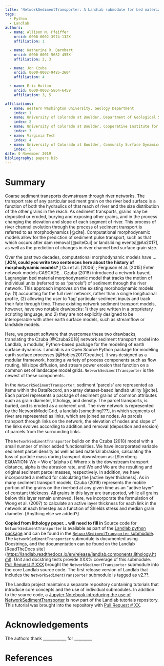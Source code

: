 ```yaml
---
title: 'NetworkSedimentTransporter: A Landlab submodule for bed material transport through river networks'
tags:
  - Python
  - Landlab
authors:
  - name: Allison M. Pfeiffer
    orcid: 0000-0002-3974-132X
    affiliation: 1

  - name: Katherine R. Barnhart
    orcid: 0000-0001-5682-455X
    affiliation: 2, 3

  - name: Jon Czuba
    orcid: 0000-0002-9485-2604
    affiliation: 4

  - name: Eric Hutton
    orcid: 0000-0002-5864-6459
    affiliation: 3, 5

affiliations:
  - name: Western Washington University, Geology Department
    index: 1
  - name: University of Colorado at Boulder, Department of Geological Sciences
    index: 2
  - name: University of Colorado at Boulder, Cooperative Institute for Research in Environmental Sciences
    index: 3
  - name: Virginia Tech
    index: 4
  - name: University of Colorado at Boulder, Community Surface Dynamics Modeling System Integration Facility
    index: 5
date: 0 November 2019
bibliography: papers.bib
---
```


# Summary

Coarse sediment transports downstream through river networks. The transport rate of any particular sediment grain on the river bed surface is a function of both the hydraulics of that reach of river and the size distribution of the other grains in the reach. As sediment transports, grains may be deposited or eroded, burying and exposing other grains, and in the process changing the elevation and slope of each segment of river. This process of river channel evolution through the process of sediment transport is referred to as morphodynamics [@cite]. Computational morphodynamic models allow for the prediction of sediment pulse transport, such as that which occurs after dam removal [@citeCui] or landsliding events[@An2017], as well as the prediction of changes in river channel bed surface grain size.

Over the past two decades, computational morphodynamic models have ...
[**JON, could you write two sentences here about the history of morphodynamic models?** ]
Cui et al. [2006] ; Ferguson et al. [2015]
Enter network models:CASCADE...
Czuba (2018) introduced a network-based, Lagrangian bed material morphodynamic model that tracks the motion of individual units (referred to as “parcels”) of sediment through the river network. This approach improves on the existing morphodynamic models by: (1) accounting for the full river network, rather than a single longitudinal profile, (2) allowing the user to ‘tag’ particular sediment inputs and track their fate through time. These existing network sediment transport models, however, have two notable drawbacks: 1) they are written in a proprietary scripting language, and 2) they are not explicitly designed to be interoperable with other earth surface models, such as streamflow or landslide models.

Here, we present software that overcomes these two drawbacks, translating the Czuba [@Czuba2018] network sediment transport model into Landlab, a modular, Python-based package for the modeling of earth surface dynamics. Landlab is an Open Source Python package for modeling earth surface processes [@Hobley2017Creative]. It was designed as a modular framework, hosting a variety of process components such as flow routing, hillslope diffusion, and stream power erosion that function on a common set of landscape model grids. ``NetworkSedimentTransporter`` is the newest of these components.

In the ``NetworkSedimentTransporter``, sediment 'parcels' are represented as items within the DataRecord, an xarray dataset-based landlab utility [@cite]. Each parcel represents a package of sediment grains of common attributes such as grain diameter, lithology, and density. The parcel transports, is buried, and is eroded as a coherent unit. The river network is represented by the NetworkModelGrid, a landlab [something???], in which segments of river are represented as links, which are joined as nodes.   As parcels transport through links on the network, the elevation of nodes and slope of the links evolves according to addition and removal (deposition and erosion) of parcels from the surrounding links.

The ``NetworkSedimentTransporter`` builds on the Czuba (2018) model with a small number of minor added functionalities. We have incorporated variable sediment parcel density as well as bed material abrasion, calculating the loss of particle mass during transport downstream as:
[Sternberg EQUATION: Wx = Wo e^(alpha x)]
Where x is the downstream transport distance, alpha is the abrasion rate, and Wx and Wo are the resulting and original sediment parcel masses, respectively. In addition, we have incorporated a method for calculating the [active layer thickness]. As in many sediment transport models, Czuba (2018) represents the mobile portion of the grains on the riverbed at any given time as an "active layer" of constant thickness. All grains in this layer are transported, while all grains below this layer remain unmoved. Here, we incorporate the formulation of Wong et al. (2007) to calculate an active layer thickness for each link in the network at each timestep as a function of Shields stress and median grain diameter.
[Anything else we added?]

**Copied from lithology paper... will need to fill in**
Source code for ``NetworkSedimentTransporter`` is available as part of the [Landlab python package](https://github.com/landlab/landlab) and can be found in
the [``NetworkSedimentTransporter`` submodule](https://github.com/landlab/landlab/tree/release/landlab/components/network_sediment_transporter).
The ``NetworkSedimentTransporter`` submodule is documented using Docstrings, and the documentation can be found on the Landlab [ReadTheDocs site] (https://landlab.readthedocs.io/en/release/landlab.components.lithology.html).
Unit and docstring tests provide XXX% coverage of this submodule. [Pull Request # XXX](https://github.com/landlab/landlab/pull/XXX) brought the ``NetworkSedimentTransporter`` submodule into the core Landlab source code. The first release version of Landlab that includes the ``NetworkSedimentTransporter`` submodule is tagged as v2.??.

The Landlab project maintains a separate repository containing tutorials that
introduce core concepts and the use of individual submodules. In addition to the
source code, a [Jupyter Notebook introducing the use of NetworkSedimentTransporter](https://nbviewer.jupyter.org/github/landlab/tutorials/blob/release/xxxxxxxxxx.ipynb)
is now part of the Landlab tutorials repository. This tutorial was brought into
the repository with [Pull Request #
XX](https://github.com/landlab/tutorials/pull/19).

# Acknowledgements

The authors thank ____________ for _________

# References

